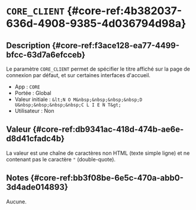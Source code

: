 # `CORE_CLIENT` {#core-ref:4b382037-636d-4908-9385-4d036794d98a}

## Description {#core-ref:f3ace128-ea77-4499-bfcc-63d7a6efcceb}

Le paramètre `CORE_CLIENT` permet de spécifier le titre affiché sur la page de
connexion par défaut, et sur certaines interfaces d'accueil.

*   App : `CORE`
*   Portée : Global
*   Valeur initiale : `&lt;N O M&nbsp;&nbsp;&nbsp;&nbsp;D U&nbsp;&nbsp;&nbsp;&nbsp;C L I E N T&gt;`
*   Utilisateur : Non

## Valeur {#core-ref:db9341ac-418d-474b-ae6e-d8d41cfadc4b}

La valeur est une chaîne de caractères non HTML (texte simple ligne) et ne
contenant pas le caractère `"` (double-quote).

## Notes {#core-ref:bb3f08be-6e5c-470a-abb0-3d4ade014893}

Aucune.

<!-- links -->